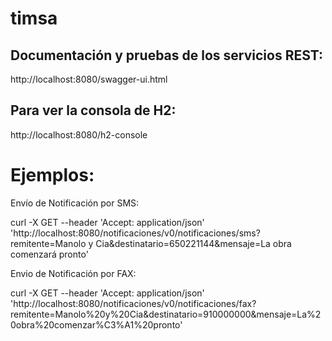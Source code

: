# timsa

Documentación y pruebas de los servicios REST:
----------------------------------------------

http://localhost:8080/swagger-ui.html


Para ver la consola de H2:
--------------------------

http://localhost:8080/h2-console



Ejemplos:
=========

Envío de Notificación por SMS:

curl -X GET --header 'Accept: application/json' 'http://localhost:8080/notificaciones/v0/notificaciones/sms?remitente=Manolo y Cia&destinatario=650221144&mensaje=La obra comenzará pronto'


Envio de Notificación por FAX:

curl -X GET --header 'Accept: application/json' 'http://localhost:8080/notificaciones/v0/notificaciones/fax?remitente=Manolo%20y%20Cia&destinatario=910000000&mensaje=La%20obra%20comenzar%C3%A1%20pronto'

